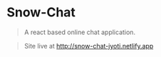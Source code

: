 # Snow-Chat
> A react based online chat application.

> Site live at <a href="http://snow-chat-jyoti.netlify.app" target="_blank">http://snow-chat-jyoti.netlify.app</a>